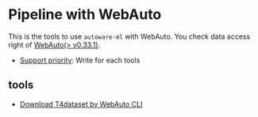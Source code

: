 
# Pipeline with WebAuto

This is the tools to use `autoware-ml` with WebAuto.
You check data access right of [WebAuto(> v0.33.1)](https://docs.web.auto/en/user-manuals/).

- [Support priority](https://github.com/tier4/autoware-ml/blob/main/docs/design/autoware_ml_design.md#support-priority): Write for each tools

## tools

- [Download T4dataset by WebAuto CLI](./download_t4dataset/)
